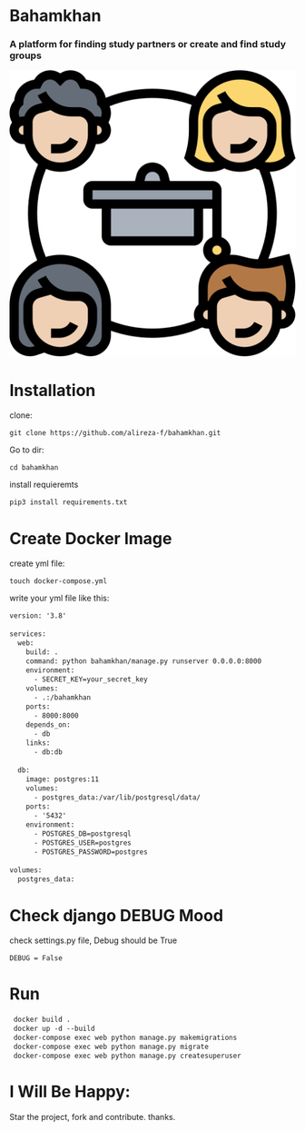 # Bahamkhan

### A platform for finding study partners or create and find study groups

![GitHub Logo](/static/img/alumni.png)

# Installation

clone:
```
git clone https://github.com/alireza-f/bahamkhan.git
```

Go to dir:
```
cd bahamkhan
```

install requieremts
```
pip3 install requirements.txt
```


# Create Docker Image

create yml file:
```
touch docker-compose.yml
```
write your yml file like this:
```
version: '3.8'

services:
  web:
    build: .
    command: python bahamkhan/manage.py runserver 0.0.0.0:8000
    environment: 
      - SECRET_KEY=your_secret_key
    volumes:
      - .:/bahamkhan
    ports:
      - 8000:8000
    depends_on:
      - db
    links:
      - db:db

  db:
    image: postgres:11
    volumes:
      - postgres_data:/var/lib/postgresql/data/
    ports:
      - '5432'
    environment:
      - POSTGRES_DB=postgresql
      - POSTGRES_USER=postgres
      - POSTGRES_PASSWORD=postgres

volumes:
  postgres_data:

```

# Check django DEBUG Mood

check settings.py file, Debug should be True

```
DEBUG = False
```

# Run
```
 docker build . 
 docker up -d --build
 docker-compose exec web python manage.py makemigrations
 docker-compose exec web python manage.py migrate
 docker-compose exec web python manage.py createsuperuser
```

# I Will Be Happy:
Star the project, fork and contribute.
thanks.
